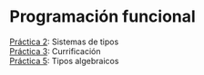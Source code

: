 # Programación funcional

[Práctica 2](https://github.com/valentinferreyra/pfunc/tree/main/practica_2): Sistemas de tipos </br>
[Práctica 3](https://github.com/valentinferreyra/pfunc/tree/main/practica_3): Currificación </br>
[Práctica 5](https://github.com/valentinferreyra/pfunc/tree/main/practica_5): Tipos algebraicos
